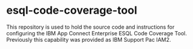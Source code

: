 # esql-code-coverage-tool

This repository is used to hold the source code and instructions for configuring the IBM App Connect Enterprise ESQL Code Coverage Tool. Previously this capability was provided as IBM Support Pac IAM2.

